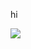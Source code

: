 hi

<picture>
  <source
    srcset="https://github-readme-stats.vercel.app/api?username=Alangopro&show_icons=true&theme=dark&locale=pl"
    media="(prefers-color-scheme: dark)"
  />
  <img src="https://github-readme-stats.vercel.app/api?username=anuraghazra&show_icons=true&locale=pl" />
</picture>
